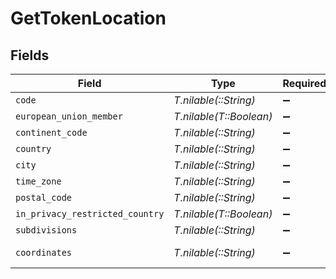 # GetTokenLocation


## Fields

| Field                           | Type                            | Required                        | Description                     | Example                         |
| ------------------------------- | ------------------------------- | ------------------------------- | ------------------------------- | ------------------------------- |
| `code`                          | *T.nilable(::String)*           | :heavy_minus_sign:              | N/A                             | US                              |
| `european_union_member`         | *T.nilable(T::Boolean)*         | :heavy_minus_sign:              | N/A                             |                                 |
| `continent_code`                | *T.nilable(::String)*           | :heavy_minus_sign:              | N/A                             | NA                              |
| `country`                       | *T.nilable(::String)*           | :heavy_minus_sign:              | N/A                             | United States                   |
| `city`                          | *T.nilable(::String)*           | :heavy_minus_sign:              | N/A                             | Austin                          |
| `time_zone`                     | *T.nilable(::String)*           | :heavy_minus_sign:              | N/A                             | America/Chicago                 |
| `postal_code`                   | *T.nilable(::String)*           | :heavy_minus_sign:              | N/A                             | 78732                           |
| `in_privacy_restricted_country` | *T.nilable(T::Boolean)*         | :heavy_minus_sign:              | N/A                             |                                 |
| `subdivisions`                  | *T.nilable(::String)*           | :heavy_minus_sign:              | N/A                             | Texas                           |
| `coordinates`                   | *T.nilable(::String)*           | :heavy_minus_sign:              | N/A                             | 30.3768 -97.8935                |